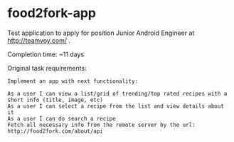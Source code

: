 # food2fork-app

Test application to apply for position Junior Android Engineer at http://teamvoy.com/ .

Completion time: ~11 days

Original task requirements:

    Implement an app with next functionality:

    As a user I can view a list/grid of trending/top rated recipes with a short info (title, image, etc)
    As a user I can select a recipe from the list and view details about it
    As a user I can do search a recipe
    Fetch all necessary info from the remote server by the url: http://food2fork.com/about/api
